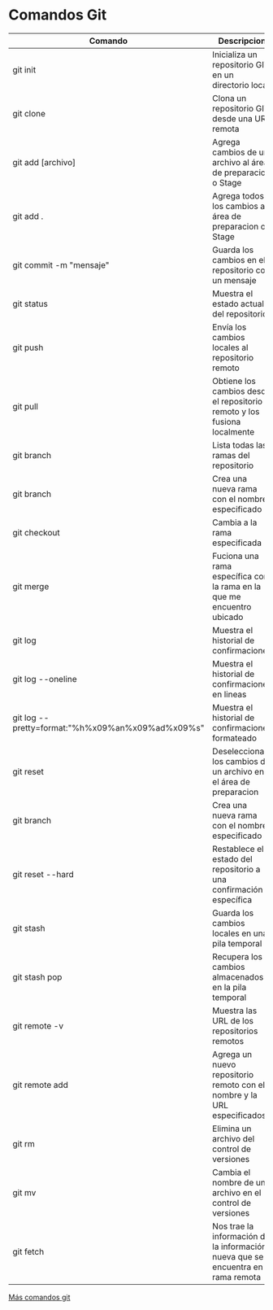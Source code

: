 # Comandos Git
| Comando                 | Descripcion                                                           | 
|-------------------------|-----------------------------------------------------------------------|
| git init                | Inicializa un repositorio GIT en un directorio local                  | 
| git clone <URL>         | Clona un repositorio GIT desde una URL remota                         | 
| git add [archivo]       | Agrega cambios de un archivo al área de preparacion o Stage           | 
| git add .               | Agrega todos los cambios al área de preparacion o Stage               | 
| git commit -m "mensaje" | Guarda los cambios en el repositorio con un mensaje                   | 
| git status              | Muestra el estado actual del repositorio                              | 
| git push                | Envía los cambios locales al repositorio remoto                       | 
| git pull                | Obtiene los cambios desde el repositorio remoto y los fusiona localmente| 
| git branch              | Lista todas las ramas del repositorio                                 | 
| git branch <nombre>     | Crea una nueva rama con el nombre especificado                        | 
| git checkout <rama>     | Cambia a la rama especificada                                         | 
| git merge <rama>        | Fuciona una rama específica con la rama en la que me encuentro ubicado| 
| git log                 | Muestra el historial de confirmaciones                                | 
| git log --oneline                | Muestra el historial de confirmaciones en lineas             | 
| git log --pretty=format:"%h%x09%an%x09%ad%x09%s"| Muestra el historial de confirmaciones formateado| 
| git reset <archivo>     | Deselecciona los cambios de un archivo en el área de preparacion      | 
| git branch <nombre>     | Crea una nueva rama con el nombre especificado                        | 
| git reset --hard        | Restablece el estado del repositorio a una confirmación específica    | 
| git stash               | Guarda los cambios locales en una pila temporal                       | 
| git stash pop           | Recupera los cambios almacenados en la pila temporal                  | 
| git remote -v           | Muestra las URL de los repositorios remotos                           | 
| git remote add <nombre> <URL>| Agrega un nuevo repositorio remoto con el nombre y la URL especificados| 
| git rm <archivo>        | Elimina un archivo del control de versiones                           | 
| git mv <archivo1> <archivo2> | Cambia el nombre de un archivo en el control de versiones        | 
| git fetch| Nos trae la información de la información nueva que se encuentra en la rama remota   |



[Más comandos git](https://gist.github.com/dasdo/9ff71c5c0efa037441b6)
